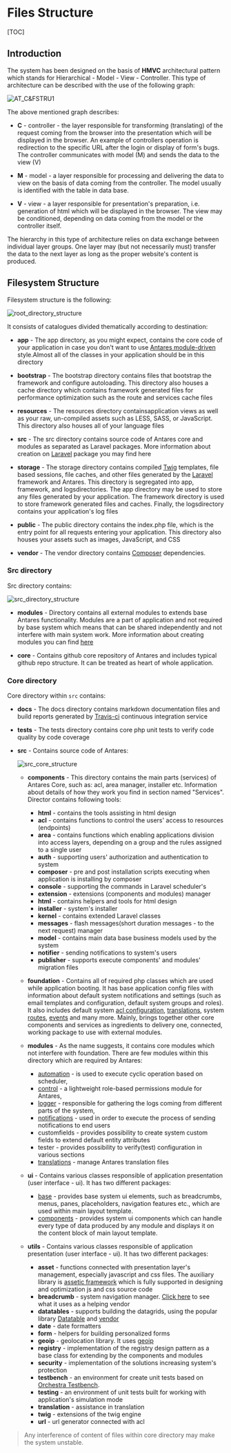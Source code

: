 # Files Structure  

[TOC]

## Introduction  
 
The system has been designed on the basis of **HMVC** architectural pattern which stands for Hierarchical - Model - View - Controller. This type of architecture can be described with the use of the following graph:

  ![AT_C&FSTRU1](../img/docs/antares_concepts/core_and_files_structure/AT_C&FSTRU1.PNG)
  
The above mentioned graph describes:

* **C** - controller - the layer responsible for transforming (translating) of the request coming from the browser into the presentation which will be displayed in the browser. An example of controllers operation is redirection to the specific URL after the login or display of form's bugs. The controller communicates with model (M) and sends the data to the view (V)

* **M** - model - a layer responsible for processing and delivering the data to view on the basis of data coming from the controller. The model usually is identified with the table in data base.

* **V** - view - a layer responsible for presentation's preparation, i.e. generation of html which will be displayed in the browser. The view may be conditioned, depending on data coming from the model or the controller itself.

The hierarchy in this type of architecture relies on data exchange between individual layer groups. One layer may (but not necessarily must) transfer the data to the next layer as long as the proper website's content is produced.  

## Filesystem Structure  

Filesystem structure is the following:

  ![root_directory_structure](../img/docs/antares_concepts/core_and_files_structure/root_directory_structure.PNG)
  
It consists of catalogues divided thematically according to destination:

* **app** - The app directory, as you might expect, contains the core code of your application​ in case you don't want to use [Antares ​​module-driven](components_&_modules.md)​ ​​style​.​ ​Almost all of the classes in your application​ ​should be ​​in this directory

* **bootstrap** - The bootstrap directory contains files that bootstrap the framework and configure autoloading. This directory also houses a cache directory which contains framework generated files for performance optimization such as the route and services cache files

* **resources** - ​The resources directory contains​ ​application​​ views as well as your raw, un-compiled assets such as LESS, SASS, or JavaScript. This directory also houses all of your language files

* **src** - ​The src directory contains source code of Antares core and modules as separated as Laravel packages. More information about creation on [Laravel](https://laravel.com/docs/5.4/) package you may find here

* **storage** - The storage directory contains compiled​ [Twig](https://twig.sensiolabs.org/) templates, file based sessions, file caches, and other files generated by the​ [Laravel](https://laravel.com/docs/5.4/) ​framework​ ​and Antares. This directory is segregated into app, framework, and logsdirectories. The app directory may be used to store any files generated by your application. The framework directory is used to store framework generated files and caches. Finally, the logsdirectory contains your application's log files

* **public** - The public directory contains the index.php file, which is the entry point for all requests entering your application. This directory also houses your assets such as images, JavaScript, and CSS

* **vendor** - The vendor directory contains [Composer](https://getcomposer.org/doc/00-intro.md) dependencies.

### Src directory

Src directory contains:
  
  ![src_directory_structure](../img/docs/antares_concepts/core_and_files_structure/src_directory_structure.PNG)
  
* **modules** -  Directory contains all external modules to extends base Antares functionality. Modules are a part of application and not required by base system which means that can be shared independently and not interfere with main system work. More information about creating modules you can find [here](../antares_concepts/components_&_modules.md) 

* **core** - Contains github core repository of Antares and includes typical github repo structure. It can be treated as heart of whole application.

### Core directory
 
 Core directory within `src` contains: 
 
   * **docs** - The docs directory contains markdown documentation files and build reports generated by [Travis-ci](https://travis-ci.org/) continuous integration service
    
   * **tests** - The tests directory contains core php unit tests to verify code quality by code coverage
    
   * **src** - Contains source code of Antares:
    
       ![src_core_structure](../img/docs/antares_concepts/core_and_files_structure/src_core_structure.PNG)
       
       * **components** - This directory contains the main parts (services) of Antares Core, such as: acl, area manager, installer etc.  Information about details of how they work you find in section named "Services". Director contains following tools:
           
           * **html** - contains the tools assisting in html design
           * **acl** - contains functions to control the users' access to resources (endpoints)
           * **area** - contains functions which enabling applications division into access layers, depending on a group and the rules assigned to a single user
           * **auth** - supporting users' authorization and authentication to system
           * **composer** - pre and post installation scripts executing when application is installing by composer
           * **console** - supporting the commands in Laravel scheduler's
           * **extension** - extensions (components and modules) manager
           * **html** - contains helpers and tools for html design
           * **installer** - system's installer
           * **kernel** - contains extended Laravel classes
           * **messages** - flash messages(short duration messages - to the next request) manager 
           * **model** - contains main data base business models used by the system
           * **notifier** - sending notifications to system's users
           * **publisher** - supports execute components' and modules' migration files                                                              
       
       * **foundation** - Contains all of required php classes which are used while application booting. It has base application config files with information about default system notifications and settings (such as email templates and configuration, default system groups and roles). 
       It also includes default system [acl configuration](../services/auth_and_acl.md), [translations](../services/translator.md), system [routes](../modules_development/routing.md), [events](../services/events.md) and many more. Mainly, brings together other core components and services as ingredients to delivery one, connected, working package to use with external modules.
       
       * **modules** - As the name suggests, it contains core modules which not interfere with foundation. There are few modules within this directory which are required by Antares:      
       
           * [automation](../core_modules/automation.md) - is used to execute cyclic operation based on scheduler,           
           * [control](../core_modules/acl.md) - a lightweight role-based permissions module for Antares,           
           * [logger](../core_modules/logger.md) - responsible for gathering the logs coming from different parts of the system,           
           * [notifications](../core_modules/notifications.md) - used in order to execute the process of sending notifications to end users           
           * customfields - provides possibility to create system custom fields to extend default entity attributes           
           * tester - provides possibility to verify(test) configuration in various sections          
           * [translations](../core_modules/translations.md) - manage Antares translation files
           
       * **ui** - Contains various classes responsible of application presentation (user interface - ui). It has two different packages:
            
           * [base](../antares_concepts/ui_structure.md) - provides base system ui elements, such as breadcrumbs, menus, panes, placeholders, navigation features etc., which are used within main layout template.              
           * [components](../modules_development/views_and_ui_components.md) - provides system ui components which can handle every type of data produced by any module and displays it on the content block of main layout template.
                    
       * **utils** - Contains various classes responsible of application presentation (user interface - ui). It has two different packages:
            
           * **asset** - functions connected with presentation layer's management, especially javascript and css files. The auxiliary library is [assetic framework](https://github.com/kriswallsmith/assetic) which is fully supported in designing and optimization js and css source code                    
           * **breadcrumb** - system navigation manager. [Click here](https://github.com/davejamesmiller/laravel-breadcrumbs) to see what it uses as a helping vendor           
           * **datatables** - supports building the datagrids, using the popular library [Datatable](https://datatables.net/) and [vendor](http://datatables.yajrabox.com)           
           * **date** - date formatters        
           * **form** - helpers for building personalized forms           
           * **geoip** - geolocation library. It uses [geoip](https://github.com/Torann/laravel-geoip)
           * **registry** - implementation of the registry design pattern as a base class for extending by the components and modules
           * **security** - implementation of the solutions increasing system's protection           
           * **testbench** - an environment for create unit tests based on [Orchestra Testbench](https://github.com/orchestral/testbench).            
           * **testing** - an environment of unit tests built for working with application's simulation mode                      
           * **translation** - assistance in translation           
           * **twig** - extensions of the twig engine           
           * **url** - url generator connected with acl
                      
  > Any interference of content of files within core directory may make the system unstable.
       
        